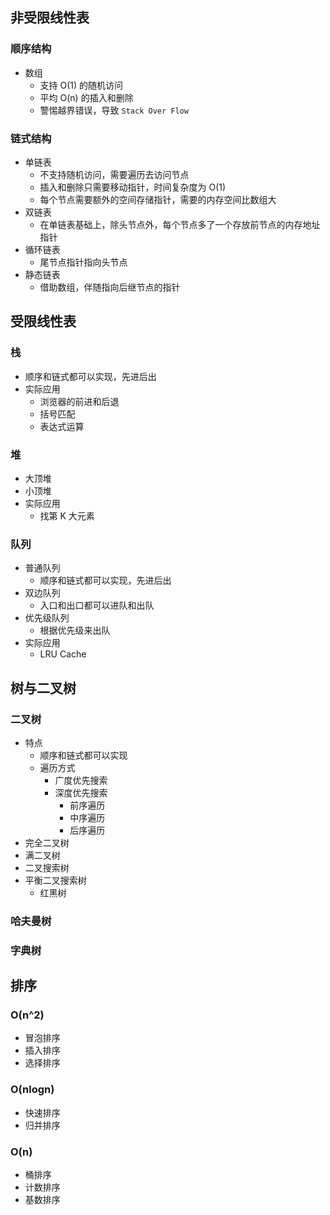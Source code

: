 ## 非受限线性表

### 顺序结构
- 数组
	- 支持 O(1) 的随机访问
	- 平均 O(n) 的插入和删除
	- 警惕越界错误，导致 `Stack Over Flow`

### 链式结构
- 单链表
	- 不支持随机访问，需要遍历去访问节点
	- 插入和删除只需要移动指针，时间复杂度为 O(1)
	- 每个节点需要额外的空间存储指针，需要的内存空间比数组大
- 双链表
	- 在单链表基础上，除头节点外，每个节点多了一个存放前节点的内存地址指针
- 循环链表
	- 尾节点指针指向头节点
- 静态链表
	- 借助数组，伴随指向后继节点的指针

## 受限线性表

### 栈
- 顺序和链式都可以实现，先进后出
- 实际应用
	- 浏览器的前进和后退
	- 括号匹配
	- 表达式运算

### 堆
- 大顶堆
- 小顶堆
- 实际应用
	- 找第 K 大元素

### 队列
- 普通队列
	- 顺序和链式都可以实现，先进后出
- 双边队列
	- 入口和出口都可以进队和出队
- 优先级队列
	- 根据优先级来出队
- 实际应用
	- LRU Cache

## 树与二叉树
### 二叉树
- 特点
	- 顺序和链式都可以实现
	- 遍历方式
		- 广度优先搜索
		- 深度优先搜索
			- 前序遍历
			- 中序遍历
			- 后序遍历
- 完全二叉树
- 满二叉树
- 二叉搜索树
- 平衡二叉搜索树
	- 红黑树

### 哈夫曼树

### 字典树

## 排序

### O(n^2)
- 冒泡排序
- 插入排序
- 选择排序

### O(nlogn)
- 快速排序
- 归并排序

### O(n)
- 桶排序
- 计数排序
- 基数排序
